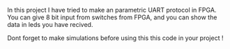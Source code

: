 In this project I have tried to make an parametric UART protocol in FPGA.
You can give 8 bit input from switches from FPGA,
and you can show the data in leds you have recived.


Dont forget to make simulations before using this this code in your project !
